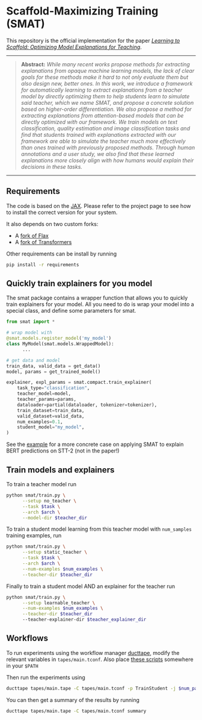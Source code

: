 # Scaffold-Maximizing Training (SMAT)

This repository is the official implementation for the paper *[Learning to Scaffold: Optimizing Model Explanations for Teaching]()*.

<hr />

> **Abstract:** *While many recent works propose methods for extracting explanations from opaque machine learning models, the lack of clear goals for these methods make it hard to not only evaluate them but also design new, better ones. In this work, we introduce a framework for automatically learning to extract explanations from a teacher model by directly optimizing them to help students learn to simulate said teacher, which we name SMAT, and propose a concrete solution based on higher-order differentiation. We also propose a method for extracting explanations from attention-based models that can be directly optimized with our framework. We train models on text classification, quality estimation and image classification tasks and find that students trained with explanations extracted with our framework are able to simulate the teacher much more effectively than ones trained with previously proposed methods. Through human annotations and a user study, we also find that these learned explanations more closely align with how humans would explain their decisions in these tasks.*
<hr />

## Requirements

The code is based on the [JAX](https://github.com/google/jax).
Please refer to the project page to see how to install the correct version for your system.

It also depends on two custom forks:

* A [fork of Flax](https://github.com/CoderPat/flax/tree/custom-attention)
* A [fork of Transformers](https://github.com/CoderPat/transformers/tree/unnormalized-attention)

Other requirements can be install by running

```bash
pip install -r requirements
```

## Quickly train explainers for you model

The smat package contains a wrapper function that allows you to quickly train explainers for your model. All you need to do is wrap your model into a special class, and define some parameters for smat.

```python
from smat import *

# wrap model with
@smat.models.register_model('my_model')
class MyModel(smat.models.WrappedModel):
      ...

# get data and model
train_data, valid_data = get_data()
model, params = get_trained_model()

explainer, expl_params = smat.compact.train_explainer(
    task_type="classification",
    teacher_model=model,
    teacher_params=params,
    dataloader=partial(dataloader, tokenizer=tokenizer),
    train_dataset=train_data,
    valid_dataset=valid_data,
    num_examples=0.1,
    student_model="my_model",
)
```

See the [example](/example.py) for a more concrete case on applying SMAT to explain BERT predictions on STT-2 (not in the paper!)

## Train models and explainers

To train a teacher model run

```bash
python smat/train.py \
      --setup no_teacher \
      --task $task \
      --arch $arch \
      --model-dir $teacher_dir

```

To train a student model learning from this teacher model with `num_samples` training examples, run

```bash
python smat/train.py \
      --setup static_teacher \
      --task $task \
      --arch $arch \
      --num-examples $num_examples \
      --teacher-dir $teacher_dir 
```

Finally to train a student model AND an explainer for the teacher run

```bash
python smat/train.py \
      --setup learnable_teacher \
      --num-examples $num_examples \
      --teacher-dir $teacher_dir 
      --teacher-explainer-dir $teacher_explainer_dir
```

## Workflows

To run experiments using the workflow manager [ducttape](https://github.com/jhclark/ducttape), modify the relevant variables in `tapes/main.tconf`.
Also place [these scripts](https://gist.github.com/CoderPat/daa604ddb3d5a779dc2029509552e013) somewhere in your `$PATH`

Then run the experiments using 

```bash
ducttape tapes/main.tape -C tapes/main.tconf -p TrainStudent -j $num_parallel_jobs
```

You can then get a summary of the results by running 

```bash
ducttape tapes/main.tape -C tapes/main.tconf summary 
```